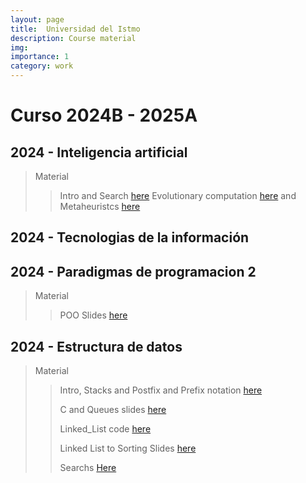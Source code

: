 ```yaml
---
layout: page
title:  Universidad del Istmo 
description: Course material
img: 
importance: 1
category: work
---
```


# Curso 2024B - 2025A

## 2024 - Inteligencia artificial
>
>Material
>>Intro and Search [here](/assets/pdf/Inteligencia_artificial_I.pdf)
>>Evolutionary computation [here](/assets/pdf/CEVO.pdf) and Metaheuristcs  [here](/assets/pdf/MetaH.pdf)
>>
>

## 2024 - Tecnologias de la información

## 2024 - Paradigmas de programacion 2
>
>Material
>>POO Slides [here](/assets/pdf/PPII.pdf)
>

## 2024 - Estructura de datos

>Material
>> Intro, Stacks and Postfix and Prefix notation [here](/assets/pdf/EdC1.pdf)
>>
>> C and Queues slides [here](/assets/pdf/ED.pdf)
>>
>> Linked_List code [here](/assets/Code/Linked_List.c)
>>
>> Linked List to Sorting Slides [here](/assets/pdf/ED2.pdf)
>>
>> Searchs [Here](/assets/pdf/ED3.pdf)
>> 
